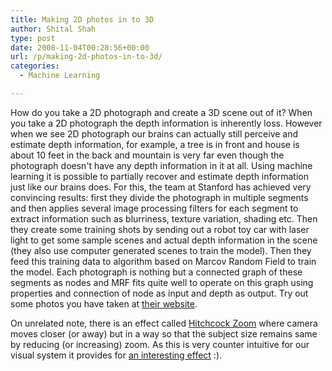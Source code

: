 ```yaml
---
title: Making 2D photos in to 3D
author: Shital Shah
type: post
date: 2008-11-04T00:28:56+00:00
url: /p/making-2d-photos-in-to-3d/
categories:
  - Machine Learning

---
```

How do you take a 2D photograph and create a 3D scene out of it? When you take a 2D photograph the depth information is inherently loss. However when we see 2D photograph our brains can actually still perceive and estimate depth information, for example, a tree is in front and house is about 10 feet in the back and mountain is very far even though the photograph doesn't have any depth information in it at all. Using machine learning it is possible to partially recover and estimate depth information just like our brains does. For this, the team at Stanford has achieved very convincing results: first they divide the photograph in multiple segments and then applies several image processing filters for each segment to extract information such as blurriness, texture variation, shading etc. Then they create some training shots by sending out a robot toy car with laser light to get some sample scenes and actual depth information in the scene (they also use computer generated scenes to train the model). Then they feed this training data to algorithm based on Marcov Random Field to train the model. Each photograph is nothing but a connected graph of these segments as nodes and MRF fits quite well to operate on this graph using properties and connection of node as input and depth as output. Try out some photos you have taken at [their website][1].

On unrelated note, there is an effect called [Hitchcock Zoom][2] where camera moves closer (or away) but in a way so that the subject size remains same by reducing (or increasing) zoom. As this is very counter intuitive for our visual system it provides for [an interesting effect][3] :).

 [1]: http://make3d.stanford.edu/
 [2]: http://en.wikipedia.org/wiki/Dolly_zoom
 [3]: http://www.youtube.com/watch?v=R3W2BgM5N3A
